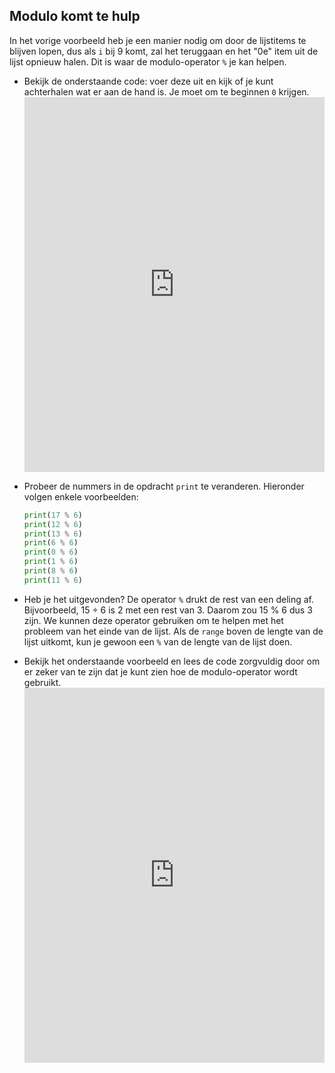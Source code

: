 ## Modulo komt te hulp

In het vorige voorbeeld heb je een manier nodig om door de lijstitems te blijven lopen, dus als `i` bij 9 komt, zal het teruggaan en het "0e" item uit de lijst opnieuw halen. Dit is waar de modulo-operator `%` je kan helpen.

- Bekijk de onderstaande code: voer deze uit en kijk of je kunt achterhalen wat er aan de hand is. Je moet om te beginnen `0` krijgen. <iframe src="https://trinket.io/embed/python/8fd77a1942" width="100%" height="600" frameborder="0" marginwidth="0" marginheight="0" allowfullscreen></iframe> 

- Probeer de nummers in de opdracht `print` te veranderen. Hieronder volgen enkele voorbeelden:
    
    ```python
    print(17 % 6)
    print(12 % 6)
    print(13 % 6)
    print(6 % 6)
    print(0 % 6)
    print(1 % 6)
    print(8 % 6)
    print(11 % 6)
    ```

- Heb je het uitgevonden? De operator `%` drukt de rest van een deling af. Bijvoorbeeld, 15 ÷ 6 is 2 met een rest van 3. Daarom zou 15 % 6 dus 3 zijn. We kunnen deze operator gebruiken om te helpen met het probleem van het einde van de lijst. Als de `range` boven de lengte van de lijst uitkomt, kun je gewoon een `%` van de lengte van de lijst doen.

- Bekijk het onderstaande voorbeeld en lees de code zorgvuldig door om er zeker van te zijn dat je kunt zien hoe de modulo-operator wordt gebruikt. <iframe src="https://trinket.io/embed/python/c56b5cb705" width="100%" height="600" frameborder="0" marginwidth="0" marginheight="0" allowfullscreen></iframe>